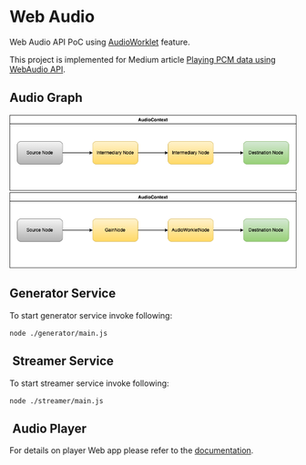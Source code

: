 # Web Audio

Web Audio API PoC using [AudioWorklet](https://www.w3.org/TR/webaudio/#audioworklet) feature.

This project is implemented for Medium article [Playing PCM data using WebAudio API](https://medium.com/@selcuk.sert/playing-pcm-data-using-webaudio-api-949558576646).

## Audio Graph

![Generic Flow](./docs/models/webaudio.png)
![Sample Flow](./docs/models/webaudio-sample%20flow.png)

## Generator Service

To start generator service invoke following:

```shell
node ./generator/main.js
```

##  Streamer Service

To start streamer service invoke following:

```shell
node ./streamer/main.js
```

##  Audio Player

For details on player Web app please refer to the [documentation](./client/README.md).
